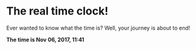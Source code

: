 # The real time clock!

Ever wanted to know what the time is? Well, your journey is about to end!

**The time is Nov 06, 2017, 11:41**